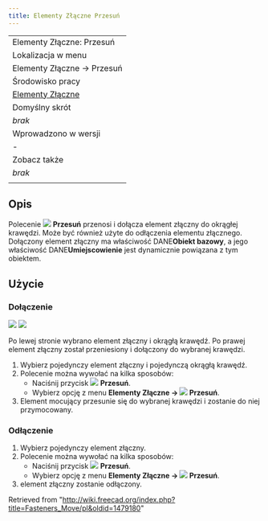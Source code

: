 ```yaml
---
title: Elementy Złączne Przesuń
---
```


|                                                                      |
| -------------------------------------------------------------------- |
| Elementy Złączne: Przesuń                                            |
| Lokalizacja w menu                                                   |
| Elementy Złączne → Przesuń                                           |
| Środowisko pracy                                                     |
| [Elementy Złączne](/Fasteners_Workbench/pl "Fasteners Workbench/pl") |
| Domyślny skrót                                                       |
| _brak_                                                               |
| Wprowadzono w wersji                                                 |
| -                                                                    |
| Zobacz także                                                         |
| _brak_                                                               |
|                                                                      |

## Opis

Polecenie ![](/images/Fasteners_Move.svg) **Przesuń** przenosi i dołącza element złączny do okrągłej krawędzi. Może być również użyte do odłączenia elementu złącznego. Dołączony element złączny ma właściwość DANE**Obiekt bazowy**, a jego właściwość DANE**Umiejscowienie** jest dynamicznie powiązana z tym obiektem.

## Użycie

### Dołączenie

![](/images/Fasteners_Move_Selected.png) ![](/images/Fasteners_Move_Result.png)

Po lewej stronie wybrano element złączny i okrągłą krawędź. Po prawej element złączny został przeniesiony i dołączony do wybranej krawędzi.

1. Wybierz pojedynczy element złączny i pojedynczą okrągłą krawędź.
2. Polecenie można wywołać na kilka sposobów:
   - Naciśnij przycisk ![](/images/Fasteners_Move.svg) **Przesuń**.
   - Wybierz opcję z menu **Elementy Złączne → ![](/images/Fasteners_Move.svg) Przesuń**.
3. Element mocujący przesunie się do wybranej krawędzi i zostanie do niej przymocowany.

### Odłączenie

1. Wybierz pojedynczy element złączny.
2. Polecenie można wywołać na kilka sposobów:
   - Naciśnij przycisk ![](/images/Fasteners_Move.svg) **Przesuń**.
   - Wybierz opcję z menu **Elementy Złączne → ![](/images/Fasteners_Move.svg) Przesuń**.
3. element złączny zostanie odłączony.

Retrieved from "<http://wiki.freecad.org/index.php?title=Fasteners_Move/pl&oldid=1479180>"
